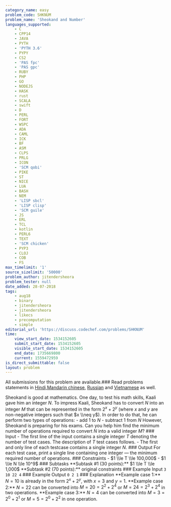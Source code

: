 ```yaml
---
category_name: easy
problem_code: SHKNUM
problem_name: 'Sheokand and Number'
languages_supported:
    - C
    - CPP14
    - JAVA
    - PYTH
    - 'PYTH 3.6'
    - PYPY
    - CS2
    - 'PAS fpc'
    - 'PAS gpc'
    - RUBY
    - PHP
    - GO
    - NODEJS
    - HASK
    - rust
    - SCALA
    - swift
    - D
    - PERL
    - FORT
    - WSPC
    - ADA
    - CAML
    - ICK
    - BF
    - ASM
    - CLPS
    - PRLG
    - ICON
    - 'SCM qobi'
    - PIKE
    - ST
    - NICE
    - LUA
    - BASH
    - NEM
    - 'LISP sbcl'
    - 'LISP clisp'
    - 'SCM guile'
    - JS
    - ERL
    - TCL
    - kotlin
    - PERL6
    - TEXT
    - 'SCM chicken'
    - PYP3
    - CLOJ
    - COB
    - FS
max_timelimit: '1'
source_sizelimit: '50000'
problem_author: jitendersheora
problem_tester: null
date_added: 28-07-2018
tags:
    - aug18
    - binary
    - jitendersheora
    - jitendersheora
    - likecs
    - precomputation
    - simple
editorial_url: 'https://discuss.codechef.com/problems/SHKNUM'
time:
    view_start_date: 1534152605
    submit_start_date: 1534152605
    visible_start_date: 1534152605
    end_date: 1735669800
    current: 1559472959
is_direct_submittable: false
layout: problem
---
```

All submissions for this problem are available.### Read problems statements in [Hindi,](http://www.codechef.com/download/translated/AUG18/hindi/SHKNUM.pdf)[Mandarin chinese](http://www.codechef.com/download/translated/AUG18/mandarin/SHKNUM.pdf), [Russian](http://www.codechef.com/download/translated/AUG18/russian/SHKNUM.pdf) and [Vietnamese](http://www.codechef.com/download/translated/AUG18/vietnamese/SHKNUM.pdf) as well.

Sheokand is good at mathematics. One day, to test his math skills, Kaali gave him an integer $N$. To impress Kaali, Sheokand has to convert $N$ into an integer $M$ that can be represented in the form $2^x + 2^y$ (where $x$ and $y$ are non-negative integers such that $x \\neq y$). In order to do that, he can perform two types of operations: - add $1$ to $N$ - subtract $1$ from $N$ However, Sheokand is preparing for his exams. Can you help him find the minimum number of operations required to convert $N$ into a valid integer $M$? ### Input - The first line of the input contains a single integer $T$ denoting the number of test cases. The description of $T$ test cases follows. - The first and only line of each testcase contains a single integer $N$. ### Output For each test case, print a single line containing one integer — the minimum required number of operations. ### Constraints - $1 \\le T \\le 100,000$ - $1 \\le N \\le 10^9$ ### Subtasks \*\*Subtask #1 (30 points):\*\* $1 \\le T \\le 1,000$ \*\*Subtask #2 (70 points):\*\* original constraints ### Example Input ``` 3 10 22 4 ``` ### Example Output ``` 0 2 1 ``` ### Explanation \*\*Example case 1:\*\* $N=10$ is already in the form $2^x + 2^y$, with $x=3$ and $y=1$. \*\*Example case 2:\*\* $N=22$ can be converted into $M=20=2^2+2^4$ or $M=24=2^3+2^4$ in two operations. \*\*Example case 3:\*\* $N=4$ can be converted into $M=3=2^0+2^1$ or $M=5=2^0+2^2$ in one operation.
